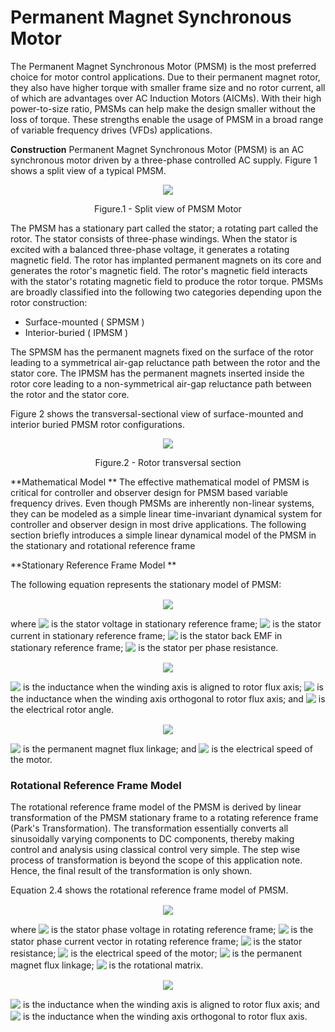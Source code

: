 # Permanent Magnet Synchronous Motor 
The Permanent Magnet Synchronous Motor (PMSM) is the most preferred choice for motor control applications. Due to their permanent magnet rotor, they also have higher torque with smaller frame size and no rotor current, all of which are advantages over AC Induction Motors (AICMs). With their high power-to-size ratio, PMSMs can help make the design smaller without the loss of torque. These strengths enable the usage of PMSM in a broad range of variable frequency drives (VFDs) applications.

**Construction**
Permanent Magnet Synchronous Motor (PMSM) is an AC synchronous motor driven by a three-phase controlled AC supply. 
Figure 1 shows a split view of a typical PMSM.

<p align="center">
  <img src="images/split_view_pmsm.jpg"/>
  <figcaption align= "center">Figure.1 - Split view of PMSM Motor </figcaption>
</p>

The PMSM has a stationary part called the stator; a rotating part called the rotor. The stator consists of three-phase windings. When the stator is excited with a balanced three-phase voltage, it generates a rotating magnetic field. The rotor has implanted permanent magnets on its core and generates the rotor's magnetic field. The rotor's magnetic field interacts with the stator's rotating magnetic field to produce the rotor torque. PMSMs are broadly classified into the following two categories depending upon the rotor construction: 
- Surface-mounted ( SPMSM )
- Interior-buried ( IPMSM )

The SPMSM has the permanent magnets fixed on the surface of the rotor leading to a symmetrical air-gap reluctance path between the rotor and the stator core. The IPMSM has the permanent magnets inserted inside the rotor core leading to a non-symmetrical air-gap reluctance path between the rotor and the stator core. 

Figure 2 shows the transversal-sectional view of surface-mounted and interior buried PMSM rotor configurations.
<p align="center">
  <img src="images/rotor_cross_section.jpg" />
  <figcaption align= "center">Figure.2 - Rotor transversal section </figcaption>
</p>


**Mathematical Model **
The effective mathematical model of PMSM is critical for controller and observer design for PMSM based variable frequency drives. Even though PMSMs are inherently non-linear systems, they can be modeled as a simple linear time-invariant dynamical system for controller and observer design in most drive applications. The following section briefly introduces a simple linear dynamical model of the PMSM in the stationary and rotational reference frame

**Stationary Reference Frame Model **

The following equation represents the stationary model of PMSM:

<!-- $
  \vec{u}_{alpha}{\beta} = R_{s}{\vec{i}_{alpha}{\beta}} + {\frac{d}{dt}}{\bf{{L}}_{alpha}{\beta}}{\vec{i}_{alpha}{\beta}} + \vec{e}_{alpha}{\beta}
$ --> 
<p align="center">
<img style="transform: translateY(0.1em); background: white;" src="svg\oihAe4nS7y.svg">
</p>

where <!-- $\vec{u}_{alpha}{\beta} = \begin{bmatrix}u_{alpha} & u_{\beta}\end{bmatrix}^T$ --> <img style="transform: translateY(0.1em); background: white;" src="svg\tKXq4XkR0d.svg"> is the stator voltage in stationary reference frame; <!-- $\vec{i}_{alpha}{\beta} = \begin{bmatrix}i_{alpha} & i_{\beta}\end{bmatrix}^T$ --> <img style="transform: translateY(0.1em); background: white;" src="svg\xvgaaGZbNJ.svg"> is the stator current in stationary reference frame; <!-- $\vec{e}_{alpha}{\beta} = \begin{bmatrix}e_{alpha} & e_{\beta}\end{bmatrix}^T$ --> <img style="transform: translateY(0.1em); background: white;" src="svg\7O5PAWFt5K.svg"> is the stator back EMF in stationary reference frame; <!-- $R_{s}$ --> <img style="transform: translateY(0.1em); background: white;" src="svg\Dcm43Fz41Y.svg">  is the stator per phase resistance.


<!-- $
\bf{{L}}_{\alpha}{\beta} = 
\begin{bmatrix}
\frac{L_{d} + L_{q}}{2} + \frac{L_{d} - L_{q}}{2}\cos(\theta_{e})& \frac{L_{d} - L_{q}}{2}\sin(\theta_{e})\\[0.6em]
\frac{L_{d} - L_{q}}{2}\sin(\theta_{e}) & \frac{L_{d} + L_{q}}{2} + \frac{L_{d} - L_{q}}{2}\cos(\theta_{e})
\end{bmatrix}
$ --> 
<p align="center">
    <img style="transform: translateY(0.1em); background: white;" src="svg\VPzrsEQvjy.svg">
</p>

<!-- $L_{d}$ --> <img style="transform: translateY(0.1em); background: white;" src="svg\ARHgXE4Sff.svg"> is the inductance when the winding axis is aligned to rotor flux axis; <!-- $L_{q}$ --> <img style="transform: translateY(0.1em); background: white;" src="svg\Zm2D5y0bXO.svg"> is the inductance when the winding axis orthogonal to rotor flux axis; and <!-- $\theta_{e}$ --> <img style="transform: translateY(0.1em); background: white;" src="svg\cOC3B7F1eD.svg"> is the electrical rotor angle.


<!-- $
{\vec{e}_{\alpha}{\beta}} = 
\omega_{e}\lambda_{m}
\begin{bmatrix}
-\sin(2\theta_{e})\\[0.6em]
 \cos(2\theta_{e})
\end{bmatrix}
$ --> 

<p align="center">
<img style="transform: translateY(0.1em); background: white;" src="svg\3mEoGONWV7.svg">
</p>


<!-- $\lambda_{m}$ --> <img style="transform: translateY(0.1em); background: white;" src="svg\pLE9aSIk3K.svg"> is the permanent magnet flux linkage; and <!-- $\omega_e$ --> <img style="transform: translateY(0.1em); background: white;" src="svg\o46ezAVIoK.svg">   is the electrical speed of the motor.

### Rotational Reference Frame Model <a  name="Rotational_Model"></a>
The rotational reference frame model of the PMSM is derived by linear transformation of the PMSM stationary frame to a rotating reference frame (Park's Transformation). The transformation essentially converts all sinusoidally varying components to DC components, thereby making control and analysis using classical control very simple. The step wise process of transformation is beyond the scope of this application note. Hence, the final result of the transformation is only shown. 

Equation 2.4 shows the rotational reference frame model of PMSM. 
<!-- $
  \vec{u}_{dq} = R_{s}{\vec{i}_{dq}} + {\frac{d}{dt}}{\bf{{L}}_{dq}}{\vec{i}_{dq}} + \omega_{e}\bf{J}{\bf{{L}}_{dq}} + \omega_{e}\begin{bmatrix} 0 \\[0.6em] \lambda_{m} \end{bmatrix}
$ --> 
<p align="center">
<img style="transform: translateY(0.1em); background: white;" src="svg\T1OaHQOnfa.svg">
</p>

where <!-- $\vec{u}_{dq} = \begin{bmatrix}u_{d} & u_{q}\end{bmatrix}^T$ --> <img style="transform: translateY(0.1em); background: white;" src="svg\cgRnQXtWYX.svg">  is the stator phase voltage in rotating reference frame; <!-- $\vec{i}_{dq} = \begin{bmatrix}i_{d} & i_{q}\end{bmatrix}^T$ --> <img style="transform: translateY(0.1em); background: white;" src="svg\h8eLpSdrDr.svg"> is the stator phase current vector in rotating reference frame; <!-- $R_{s}$ --> <img style="transform: translateY(0.1em); background: white;" src="svg\ud2yUYBE7s.svg">  is the stator resistance; <!-- $\omega_e$ --> <img style="transform: translateY(0.1em); background: white;" src="svg\RGxSC45MeH.svg"> is the electrical speed of the motor; <!-- $\lambda_m$ --> <img style="transform: translateY(0.1em); background: white;" src="svg\1xMaiFV3ML.svg"> is the permanent magnet flux linkage; <!-- $\bf{J} = \begin{bmatrix} 0 & -1\\[0.6em] 1 & 0 \end{bmatrix} $ --> <img style="transform: translateY(0.1em); background: white;" src="svg\7Iv2tRqoRM.svg"> is the rotational matrix. 

<!-- $
\bf{L_{dq}} = \begin{bmatrix} L_{d} & 0\\[0.6em] 0 & L_{q} \end{bmatrix}
$ --> 
<p align="center">
    <img style="transform: translateY(0.1em); background: white;" src="svg\VW8gcI6joy.svg">
</p>

<!-- $L_d$ --> <img style="transform: translateY(0.1em); background: white;" src="svg\BzUi7iltBf.svg"> is the inductance when the winding axis is aligned to rotor flux axis; and  <!-- $L_q$ --> <img style="transform: translateY(0.1em); background: white;" src="svg\hby4H6kxk1.svg"> is the inductance when the winding axis orthogonal to rotor flux axis.
